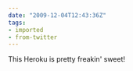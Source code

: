 ```yaml
---
date: "2009-12-04T12:43:36Z"
tags:
- imported
- from-twitter
---
```

This Heroku is pretty freakin' sweet\!
